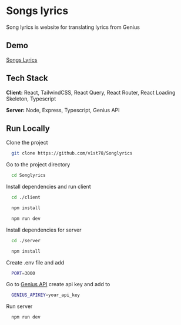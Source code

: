 
# Songs lyrics

Song lyrics is website for translating lyrics from Genius

## Demo

[Songs Lyrics](https://songlyrics-72bd9.web.app/)


## Tech Stack

**Client:** React, TailwindCSS, React Query, React Router, React Loading Skeleton, Typescript

**Server:** Node, Express, Typescript, Genius API


## Run Locally

Clone the project

```bash
  git clone https://github.com/v1st78/Songlyrics
```

Go to the project directory

```bash
  cd Songlyrics
```

Install dependencies and run client

```bash
  cd ./client
```

```bash
  npm install
```

```bash
  npm run dev
```

Install dependencies for server

```bash
  cd ./server
```

```bash
  npm install
```

Create .env file and add
```bash
  PORT=3000
```
Go to [Genius API](https://genius.com/api-clients) create api key and add to 
```bash
  GENIUS_APIKEY=your_api_key
```
Run server
```bash
  npm run dev
```

